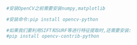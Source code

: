 
<BlogInfo id="614" title="1.安装opencv" author="白日梦想猿" pv=0 read_times=0 pre_cost_time=0分6秒 category="图像处理" tag_list="['图像处理']" create_time="2021.08.09 09:04:25" update_time="2021.08.09 09:06:17" />

```python


#安装OpenCV之前需要安装numpy,matplotlib

#安装命令:pip install opencv-python

#如果我们要利用SIFT和SURF等进行特征提取时,还需要安装:
#pip install opencv-contrib-python
```
